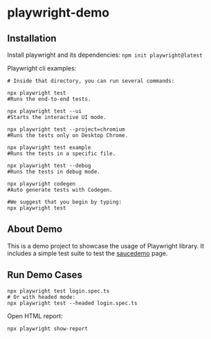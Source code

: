 # playwright-demo

## Installation

Install playwright and its dependencies: `npm init playwright@latest`

Playwright cli examples:

```shell
# Inside that directory, you can run several commands:

npx playwright test
#Runs the end-to-end tests.

npx playwright test --ui
#Starts the interactive UI mode.

npx playwright test --project=chromium
#Runs the tests only on Desktop Chrome.

npx playwright test example
#Runs the tests in a specific file.

npx playwright test --debug
#Runs the tests in debug mode.

npx playwright codegen
#Auto generate tests with Codegen.

#We suggest that you begin by typing:
npx playwright test
```

## About Demo

This is a demo project to showcase the usage of Playwright library.
It includes a simple test suite to test the [saucedemo](https://www.saucedemo.com/) page.

## Run Demo Cases

```shell
npx playwright test login.spec.ts
# Or with headed mode:
npx playwright test --headed login.spec.ts
```

Open HTML report:

```shell
npx playwright show-report
```
